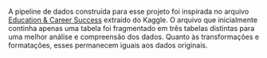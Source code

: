 A pipeline de dados construída para esse projeto foi inspirada no arquivo [Education & Career Success](https://www.kaggle.com/datasets/adilshamim8/education-and-career-success) extraído do Kaggle. O arquivo que inicialmente continha apenas uma tabela foi fragmentado em três tabelas distintas para uma melhor análise e compreensão dos dados. Quanto às transformações e formatações, esses permanecem iguais aos dados originais.
